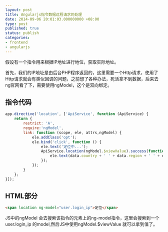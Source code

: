 ```yaml
---
layout: post
title: Angularjs指令数据远程请求的处理
date: 2014-09-06 20:01:03.000000000 +08:00
type: post
published: true
status: publish
categories:
- frontend
- angularjs
---
```

假设有一个指令用来根据IP地址进行地位，获取实际地址。

首先，我们的IP地址是由后台PHP程序返回的，这里需要一个Http请求，使用了Http请求就会有类似回调的问题，之前想了各种办法，死活拿不到数据，后来去ng官网看了下，需要使用ngModel，这个是双向绑定。

## 指令代码

```javascript
app.directive('location', ['ApiService', function (ApiService) {
    return {
        restrict: 'A',
        require:'ngModel',
        link: function (scope, ele, attrs,ngModel) {
            ele.addClass('opt');
            ele.bind('click', function () {
                ele.text('定位中...');
                ApiService.location(ngModel.$viewValue).success(function (data) {
                    ele.text(data.country + ' ' + data.region + ' ' + data.city + ' ' + data.isp);
                });
            });
        }
    };
}]);
```

## HTML部分

```html
<span location ng-model="user.login_ip">定位</span>
```

JS中的ngModel 会去搜索该指令的元素上的ng-model指令，这里会搜索到一个user.login_ip 的model,然后JS中使用ngModel.$viewValue 就可以拿到值了。

